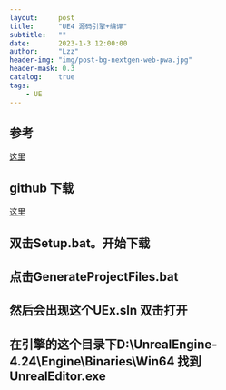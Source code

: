 ```yaml
---
layout:     post
title:      "UE4 源码引擎+编译"
subtitle:   ""
date:       2023-1-3 12:00:00
author:     "Lzz"
header-img: "img/post-bg-nextgen-web-pwa.jpg"
header-mask: 0.3
catalog:    true
tags:
    - UE
---
```


## 参考
[这里](https://zhuanlan.zhihu.com/p/107516361)

## github 下载
[这里](https://github.com/EpicGames/UnrealEngine)

## 双击Setup.bat。开始下载

## 点击GenerateProjectFiles.bat

## 然后会出现这个UEx.sln 双击打开

## 在引擎的这个目录下D:\UnrealEngine-4.24\Engine\Binaries\Win64 找到 UnrealEditor.exe

